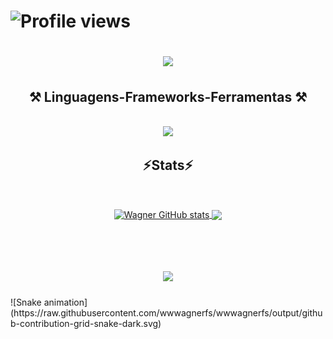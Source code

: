 <h1 align="center">
  <p align="left"> <img src="https://komarev.com/ghpvc/?username=wwwagnerfso&color=yellow" alt="Profile views" /> </p>
<img src="https://readme-typing-svg.herokuapp.com/?font=Righteous&size=35&center=true&vCenter=true&width=500&height=70&duration=4000&lines=Olá!+👋;+Me+chamo+Wagner!;" />
</h1>

<h2 align="center" >⚒️ Linguagens-Frameworks-Ferramentas ⚒️</h2>
<br>
<div align="center" >
  <img src="https://skillicons.dev/icons?i=html,css,vscode,github,git,pycharm,flutter,dart,python" />
</div>

<h2 align="center" >⚡Stats⚡</h2>
<br>
<p align="center">
<a href="https://github.com/WWWagnerfs/github-readme-stats">
  <img height=200 align="center" src="https://github-readme-stats.vercel.app/api?username=WWWagnerfs&theme=ambient_gradient&show_icons=true" alt="Wagner GitHub stats">
</a>
<a href="https://github.com/WWWagnerfs/convoychat">
  <img height=200 align="center" src="https://github-readme-stats.vercel.app/api/top-langs?username=WWWagnerfs&layout=compact&theme=ambient_gradient&langs_count=10&card_width=220" />
</a>
</p>

<br>
<h1 align="center">
<img src="https://readme-typing-svg.herokuapp.com/?font=Righteous&size=35&center=true&vCenter=true&width=500&height=70&duration=4000&lines=Obrigado+pela+visita!;" />
</h1>
![Snake animation](https://raw.githubusercontent.com/wwwagnerfs/wwwagnerfs/output/github-contribution-grid-snake-dark.svg)


